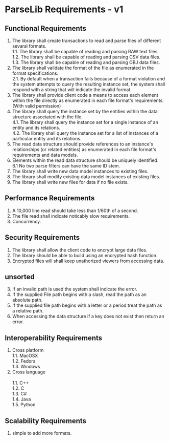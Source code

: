 #  ParseLib Requirements - v1

## Functional Requirements
1. The library shall create transactions to read and parse files of different sevaral formats.</br>
1.1. The library shall be capable of reading and parsing RAW text files.</br>
1.2. The library shall be capable of reading and parsing CSV data files.</br>
1.3. The library shall be capable of reading and parsing OBJ data files.</br>
2. The library shall validate the format of the file as enumerated in the format specifications.</br>
2.1. By default when a transaction fails because of a format violation and the system attempts to query the resulting instance set, the system shall respond with a string that will indicate the invalid format.</br>
3. The library shall provide client code a means to access each element within the file directly as enumerated in each file format's requirements.(With valid permission)</br>
4. The library shall query the instance set by the entities within the data structure associated with the file.</br>
4.1. The library shall query the instance set for a single instance of an entity and its relations.</br>
4.2. The library shall query the instance set for a list of instances of a particular entity and its relations.</br>
5. The read data structure should provide references to an instance's relationships (or related entities) as enumerated in each file format's requirements and data models.</br>
6. Elements within the read data structure should be uniquely identified.</br>
6.1 No two parse filters can have the same ID stem.</br>
7. The library shall write new data model instances to existing files.</br>
8. The library shall modify existing data model instances of existing files.</br>
9. The library shall write new files for data if no file exists.</br>


## Performance Requirements
1. A 10,000 line read should take less than 1/60th of a second.</br>
2. The file read shall indicate  noticably slow requirements.</br>
3. Concurrency.</br>

## Security Requirements
1. The library shall allow the client code to encrypt large data files.</br>
2. The library should be able to build using an encrypted hash function.</br>
3. Encrypted files will shall keep unathorized viewers from accessing data.</br>

## unsorted
3. If an invalid path is used the system shall indicate the error.</br>
4. If the supplied File path begins with a slash, read the path as an absolute path.</br>
5. If the supplied file path begins with a letter or a period treat the path as a relative path.</br>
6. When accessing the data structure if a key does not exist then return an error.</br>

## Interoperability Requirements
1. Cross platform</br>
1.1. MacOSX</br>
1.2. Fedora</br>
1.3. Windows</br>
2. Cross language</br>  
1.1. C++</br>
1.2. C</br>
1.3. C#</br>
1.4. Java</br>
1.5. Python</br>

## Scalability Requirements
1. simple to add more formats.</br>

